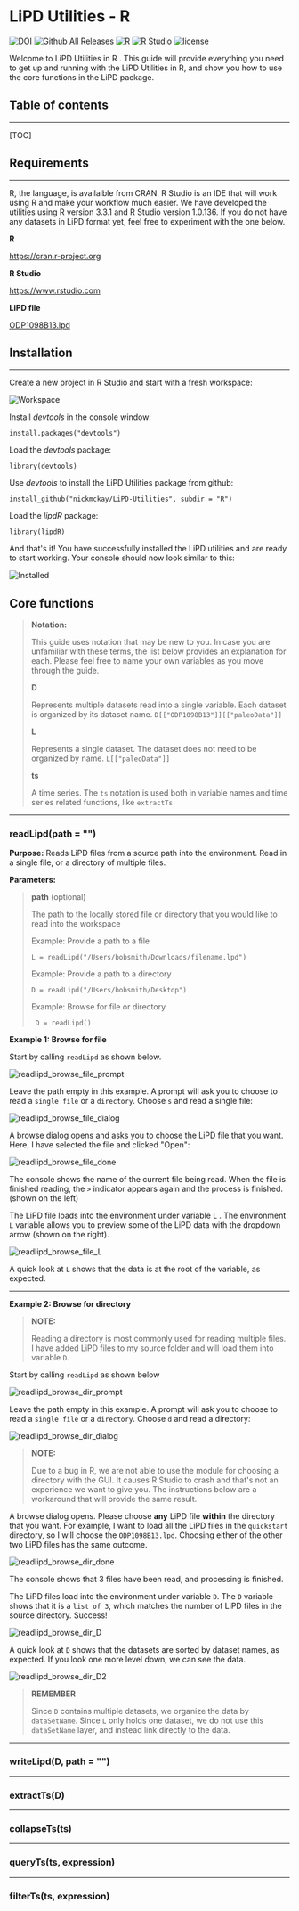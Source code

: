 # LiPD Utilities - R

[![DOI](https://zenodo.org/badge/23949/chrismheiser/lipdR.svg)](https://zenodo.org/badge/latestdoi/23949/chrismheiser/lipdR)
[![Github All Releases](https://img.shields.io/github/downloads/chrismheiser/lipdR/total.svg?maxAge=2592000)](https://github.com/chrismheiser/lipdR)
[![R](https://img.shields.io/badge/R-3.3.1-blue.svg)]()
[![R Studio](https://img.shields.io/badge/RStudio-0.99.903-yellow.svg)]()
[![license](https://img.shields.io/badge/license-GPL-brightgreen.svg)]()


Welcome to LiPD Utilities in R . This guide will provide everything you need to get up and running with the LiPD Utilities in R,  and show you how to use the core functions in the LiPD package. 

## Table of contents

-----


[TOC]



## Requirements

-----

R, the language, is availalble from CRAN. R Studio is an IDE that will work using R and make your workflow much easier. We have developed the utilities using R version 3.3.1 and R Studio version 1.0.136. If you do not have any datasets in LiPD format yet, feel free to experiment with the one below. 

**R**

https://cran.r-project.org

 **R Studio**

 https://www.rstudio.com

**LiPD file**

[ODP1098B13.lpd](https://github.com/nickmckay/LiPD-utilities/raw/master/Examples/ODP1098B13.lpd)

## Installation

-------------
Create a new project in R Studio and start with a fresh workspace:

![Workspace](https://www.dropbox.com/s/wg2w9ag7hwi7knd/1_fresh.png?raw=1)

Install _devtools_ in the console window:
 
    install.packages("devtools")

Load the _devtools_ package:

    library(devtools)

Use _devtools_ to install the LiPD Utilities package from github:

    install_github("nickmckay/LiPD-Utilities", subdir = "R")

Load the _lipdR_ package:

    library(lipdR)

And that's it! You have successfully installed the LiPD utilities and are ready to start working. Your console should now look similar to this:

![Installed](https://www.dropbox.com/s/dl45u3r4yheeqxh/1_installed.png?raw=1)


## Core functions

> **Notation:**
>
>  This guide uses notation that may be new to you. In case you are unfamiliar with these terms, the list below provides an explanation for each. Please feel free to name your own variables as you move through the guide.
> 
> **D**
>
> Represents multiple datasets read into a single variable. Each dataset is organized by its dataset name.   `D[["ODP1098B13"]][["paleoData"]]`
>
>
> **L**
>
> Represents a single dataset. The dataset does not need to be organized by name.  `L[["paleoData"]]` 
> 
>
> **ts**
>
> A time series. The `ts` notation is used both in variable names and time series related functions, like `extractTs` 

-----

### **readLipd(path = "")**

**Purpose:** 
Reads LiPD files from a source path into the environment. Read in a single file, or a directory of multiple files.

**Parameters:**
>
> **path** (optional)
> 
> The path to the locally stored file or directory that you would like to read into the workspace
>
>Example: Provide a path to a file
>
> `L = readLipd("/Users/bobsmith/Downloads/filename.lpd")`
>
>Example: Provide a path to a directory
>
> `D = readLipd("/Users/bobsmith/Desktop")`
> 
> Example: Browse for file or directory
>
> ` D = readLipd()`



**Example 1: Browse for file** 

Start by calling `readLipd` as shown below.

![readlipd_browse_file_prompt](https://www.dropbox.com/s/suv2u7egvsh24hn/1_readlipd_prompt.png?raw=1)

Leave the path empty in this example.  A prompt will ask you to choose to read a `single file` or a `directory`.  Choose `s` and read a single file:

![readlipd_browse_file_dialog](https://www.dropbox.com/s/xcx36hjmjp3wot4/readlipd_1_browse_file.png?raw=1)

A browse dialog opens and asks you to choose the LiPD file that you want. Here, I have selected the file and clicked "Open":


![readlipd_browse_file_done](https://www.dropbox.com/s/5kpj0iz8cwn9wql/readlipd_1_done.png?raw=1)

The console shows the name of the current file being read. When the file is finished reading, the `>` indicator appears again and the process is finished. (shown on the left)

The LiPD file loads into the environment under variable `L` .  The environment `L` variable allows you to preview some of the LiPD data with the dropdown arrow (shown on the right).

![readlipd_browse_file_L](https://www.dropbox.com/s/tvnodp9ewiiatze/readlipd_1_L.png?raw=1)

A quick look at `L` shows that the data is at the root of the variable, as expected.


----------


**Example 2: Browse for directory** 

> **NOTE:**
>
> Reading a directory is most commonly used for reading multiple files. I have added LiPD files to my source folder and will load them into variable `D`.
> 

Start by calling `readLipd` as shown below

![readlipd_browse_dir_prompt](https://www.dropbox.com/s/suv2u7egvsh24hn/1_readlipd_prompt.png?raw=1)

Leave the path empty in this example.  A prompt will ask you to choose to read a `single file` or a `directory`.  Choose `d` and read a directory:

![readlipd_browse_dir_dialog](https://www.dropbox.com/s/bxndk6abu7a70rh/readlipd_2_browse_dir.png?raw=1)

> **NOTE:**
> 
> Due to a bug in R, we are not able to use the module for choosing a directory with the GUI. It causes R Studio to crash and that's not an experience we want to give you. The instructions below are a workaround that will provide the same result.  

A browse dialog opens. Please choose **any** LiPD file **within** the directory that you want. For example, I want to load all the LiPD files in the `quickstart` directory,  so I will choose the `ODP1098B13.lpd`. Choosing either of the other two LiPD files has the same outcome. 

![readlipd_browse_dir_done](https://www.dropbox.com/s/pxnkwnjzn3d594t/readlipd_2_done.png?raw=1)

The console shows that 3 files have been read, and processing is finished. 

The LiPD files load into the environment under variable `D`.  The `D` variable shows that it is a `list of 3`,  which matches the number of LiPD files in the source directory. Success!

![readlipd_browse_dir_D](https://www.dropbox.com/s/clgcdza7k3mpnw8/readlipd_2_D.png?raw=1)

A quick look at `D` shows that the datasets are sorted by dataset names, as expected. If you look one more level down, we can see the data.

![readlipd_browse_dir_D2](https://www.dropbox.com/s/gvoyijx44j6zisc/readlipd_2_D_2.png?raw=1)

> **REMEMBER**
> 
> Since `D` contains multiple datasets, we organize the data by `dataSetName`. Since `L` only holds one dataset, we do not use this `dataSetName` layer, and instead link directly to the data. 

----------


### **writeLipd(D,  path = "")**

---

### **extractTs(D)**

---

### **collapseTs(ts)**

---

### **queryTs(ts, expression)**

---

### **filterTs(ts, expression)**
